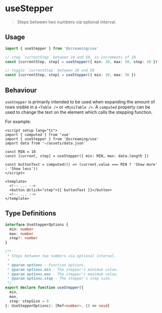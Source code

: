# useStepper

> Steps between two numbers via optional interval.

## Usage

```ts
import { useStepper } from '@screaming/use'

// step `currentStep` between 10 and 50, in increments of 10
const [currentStep, step] = useStepper({ min: 10, max: 50, step: 10 })

// toggle `currentStep` between 10 and 50
const [currentStep, step] = useStepper({ min: 10, max: 50 })
```

## Behaviour

`useStepper` is primarily intended to be used when expanding the amount of rows visible in a `<Table />` or `<MiniTable />`. A `computed` property can be used to change the text on the element which calls the stepping function.

For example:

```vue
<script setup lang="ts">
import { computed } from 'vue'
import { useStepper } from '@screaming/use'
import data from '~/assets/data.json'

const MIN = 10
const [current, step] = useStepper({ min: MIN, max: data.length })

const buttonText = computed(() => (current.value === MIN ? 'Show more' : 'Show less'))
</script>

<template>
  <!-- ... -->
  <button @click="step">{{ buttonText }}</button>
  <!-- ... -->
</template>
```

## Type Definitions

```ts
interface UseStepperOptions {
  min: number
  max: number
  step?: number
}

/**
 * Steps between two numbers via optional interval.
 *
 * @param options - Function options.
 * @param options.min - The stepper's minimum value.
 * @param options.max - The stepper's maximum value.
 * @param options.step - The stepper's step size.
 */
export declare function useStepper({
  min,
  max,
  step: stepSize = 0
}: UseStepperOptions): [Ref<number>, () => void]
```
